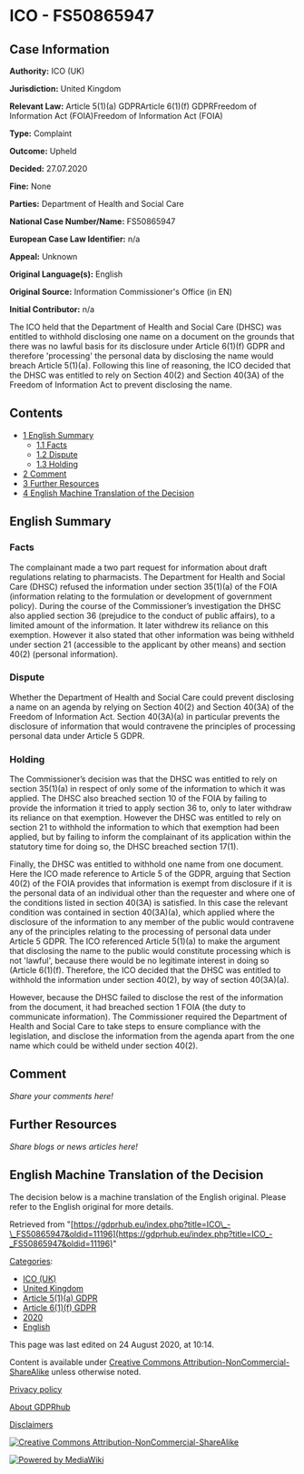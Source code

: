 # ICO - FS50865947

## Case Information

**Authority:** ICO (UK)

**Jurisdiction:** United Kingdom

**Relevant Law:** Article 5(1)(a) GDPRArticle 6(1)(f) GDPRFreedom of Information Act (FOIA)Freedom of Information Act (FOIA)

**Type:** Complaint

**Outcome:** Upheld

**Decided:** 27.07.2020

**Fine:** None

**Parties:** Department of Health and Social Care

**National Case Number/Name:** FS50865947

**European Case Law Identifier:** n/a

**Appeal:** Unknown

**Original Language(s):** English

**Original Source:** Information Commissioner's Office (in EN)

**Initial Contributor:** n/a

The ICO held that the Department of Health and Social Care (DHSC) was entitled to withhold disclosing one name on a document on the grounds that there was no lawful basis for its disclosure under Article 6(1)(f) GDPR and therefore 'processing' the personal data by disclosing the name would breach Article 5(1)(a). Following this line of reasoning, the ICO decided that the DHSC was entitled to rely on Section 40(2) and Section 40(3A) of the Freedom of Information Act to prevent disclosing the name.

## Contents

*   [1 English Summary](#English_Summary)
    *   [1.1 Facts](#Facts)
    *   [1.2 Dispute](#Dispute)
    *   [1.3 Holding](#Holding)
*   [2 Comment](#Comment)
*   [3 Further Resources](#Further_Resources)
*   [4 English Machine Translation of the Decision](#English_Machine_Translation_of_the_Decision)

## English Summary

### Facts

The complainant made a two part request for information about draft regulations relating to pharmacists. The Department for Health and Social Care (DHSC) refused the information under section 35(1)(a) of the FOIA (information relating to the formulation or development of government policy). During the course of the Commissioner’s investigation the DHSC also applied section 36 (prejudice to the conduct of public affairs), to a limited amount of the information. It later withdrew its reliance on this exemption. However it also stated that other information was being withheld under section 21 (accessible to the applicant by other means) and section 40(2) (personal information).

### Dispute

Whether the Department of Health and Social Care could prevent disclosing a name on an agenda by relying on Section 40(2) and Section 40(3A) of the Freedom of Information Act. Section 40(3A)(a) in particular prevents the disclosure of information that would contravene the principles of processing personal data under Article 5 GDPR.

### Holding

The Commissioner’s decision was that the DHSC was entitled to rely on section 35(1)(a) in respect of only some of the information to which it was applied. The DHSC also breached section 10 of the FOIA by failing to provide the information it tried to apply section 36 to, only to later withdraw its reliance on that exemption. However the DHSC was entitled to rely on section 21 to withhold the information to which that exemption had been applied, but by failing to inform the complainant of its application within the statutory time for doing so, the DHSC breached section 17(1).

Finally, the DHSC was entitled to withhold one name from one document. Here the ICO made reference to Article 5 of the GDPR, arguing that Section 40(2) of the FOIA provides that information is exempt from disclosure if it is the personal data of an individual other than the requester and where one of the conditions listed in section 40(3A) is satisfied. In this case the relevant condition was contained in section 40(3A)(a), which applied where the disclosure of the information to any member of the public would contravene any of the principles relating to the processing of personal data under Article 5 GDPR. The ICO referenced Article 5(1)(a) to make the argument that disclosing the name to the public would constitute processing which is not 'lawful', because there would be no legitimate interest in doing so (Article 6(1)(f). Therefore, the ICO decided that the DHSC was entitled to withhold the information under section 40(2), by way of section 40(3A)(a).

However, because the DHSC failed to disclose the rest of the information from the document, it had breached section 1 FOIA (the duty to communicate information). The Commissioner required the Department of Health and Social Care to take steps to ensure compliance with the legislation, and disclose the information from the agenda apart from the one name which could be witheld under section 40(2).

## Comment

_Share your comments here!_

## Further Resources

_Share blogs or news articles here!_

## English Machine Translation of the Decision

The decision below is a machine translation of the English original. Please refer to the English original for more details.

Retrieved from "[https://gdprhub.eu/index.php?title=ICO\_-\_FS50865947&oldid=11196](https://gdprhub.eu/index.php?title=ICO_-_FS50865947&oldid=11196)"

[Categories](/index.php?title=Special:Categories "Special:Categories"):

*   [ICO (UK)](/index.php?title=Category:ICO_\(UK\) "Category:ICO (UK)")
*   [United Kingdom](/index.php?title=Category:United_Kingdom "Category:United Kingdom")
*   [Article 5(1)(a) GDPR](/index.php?title=Category:Article_5\(1\)\(a\)_GDPR "Category:Article 5(1)(a) GDPR")
*   [Article 6(1)(f) GDPR](/index.php?title=Category:Article_6\(1\)\(f\)_GDPR "Category:Article 6(1)(f) GDPR")
*   [2020](/index.php?title=Category:2020 "Category:2020")
*   [English](/index.php?title=Category:English "Category:English")

This page was last edited on 24 August 2020, at 10:14.

Content is available under [Creative Commons Attribution-NonCommercial-ShareAlike](https://creativecommons.org/licenses/by-nc-sa/4.0/) unless otherwise noted.

[Privacy policy](/index.php?title=GDPRhub:Privacy_policy)

[About GDPRhub](/index.php?title=GDPRhub:About)

[Disclaimers](/index.php?title=GDPRhub:General_disclaimer)

[![Creative Commons Attribution-NonCommercial-ShareAlike](/resources/assets/licenses/cc-by-nc-sa.png)](https://creativecommons.org/licenses/by-nc-sa/4.0/)

[![Powered by MediaWiki](/resources/assets/poweredby_mediawiki_88x31.png)](https://www.mediawiki.org/)